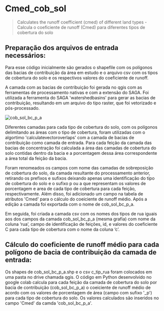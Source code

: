 # Cmed_cob_sol
> Calculates the runoff coefficient (cmed) of different land types -
> Calcula o coeficiente de runoff (Cmed) para diferentes tipos de cobertura do solo


## Preparação dos arquivos de entrada necessários:

Para esse código inicialmente são gerados o shapefile com os polígonos das bacias de contribuição da área em estudo e o arquivo csv com os tipos de cobertura do solo e os respectivos valores do coeficiente de runoff.

A camada com as bacias de contribuição foi gerada no qgis com as ferramentas de processamento nativas e com a extensão do SAGA. Foi utilizada a ferramenta do SAGA 'watershedbasins' para gerar as bacias de contribuição, resultando em um arquivo do tipo raster, que foi vetorizado e pós-processado.

![cob_sol_bc_p_a](cmed_cob_sol/cob_sol_bc_p_a.png)


Diferentes camadas para cada tipo de cobertura do solo, com os polígonos delimitando as áreas com o tipo de cobertura, foram utilizadas com o algortimo 'calculatevectoroverlaps' com a camada de bacias de contribuição como camada de entrada. Para cada feição da camada das bacias de concentração foi calculada a área das camadas de cobertura do solo contidas dentro da bacia e a porcentagem dessa área correspondente a área total da feição da bacia.

Foram renomeados os campos com nome das camadas de sobreposição de cobertura do solo, da camada resultante do processamento anterior, retirando os prefixos e sufixos deixando apenas uma identificação do tipo de cobertura do solo e o sufixo p ou a que representam os valores de porcentagem e area de cada tipo de cobertura para cada feição, respectivamente. Além disso, foi adicionado um campo na tabela de atributos 'Cmed' para o cálculo do coeiciente de runoff médio. Após a edição a camada foi exportada com o nome de cob_sol_bc_p_a.

Em seguida, foi criada a camada csv com os nomes dos tipos de rua iguais aos dos campos da camada cob_sol_bc_p_a (mesma grafia) com nome da coluna ‘rua’, campo de identificação de feições, id, e valores do coeficiente C para cada tipo de cobertura com o nome da coluna ‘c’.


## Cálculo do coeficiente de runoff médio para cada polígono de bacia de contribuição da camada de entrada:

Os shapes de cob_sol_bc_p_a.shp e o csv c_tip_rua foram colocados em uma pasta no drive chamada qgis. O código em Python desenvolvido no google colab calcula para cada feição da camada de cobertura do solo por bacia de contribuição (cob_sol_bc_p_a) o coeiciente de runoff médio de acordo com os valores de porcentagem de área (campo com sufixo '_p') para cada tipo de cobertura do solo.  Os valores calculados são inseridos no campo 'Cmed' da camda 'cob_sol_bc_p_a'.
